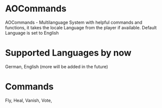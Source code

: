 # AOCommands
AOCommands - Multilanguage System with helpful commands and functions, it takes the locale Language from the player if available. Default Language is set to English

# Supported Languages by now
German,
English
(more will be added in the future)

# Commands
Fly,
Heal,
Vanish,
Vote,
